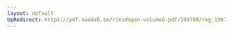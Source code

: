 ```yaml
---
layout: default
UpRedirect: https://pdf.swedeb.se/riksdagen-volumeG-pdf/199798/reg_199798/reg_199798_0418.pdf
---
```


